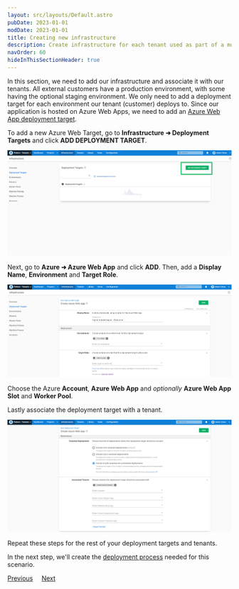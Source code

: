 ```yaml
---
layout: src/layouts/Default.astro
pubDate: 2023-01-01
modDate: 2023-01-01
title: Creating new infrastructure
description: Create infrastructure for each tenant used as part of a multi-tenant SaaS setup in Octopus Deploy.
navOrder: 60
hideInThisSectionHeader: true
---
```


In this section, we need to add our infrastructure and associate it with our tenants. All external customers have a production environment, with some having the optional staging environment.   We only need to add a deployment target for each environment our tenant (customer) deploys to. Since our application is hosted on Azure Web Apps, we need to add an [Azure Web App deployment target](/docs/infrastructure/deployment-targets/azure/web-app-targets).

To add a new Azure Web Target, go to **Infrastructure ➜ Deployment Targets** and click **ADD DEPLOYMENT TARGET**.

![](/docs/tenants/guides/multi-tenant-saas-application/images/creating-new-deployment-target.png "width=500")

Next, go to **Azure ➜ Azure Web App** and click **ADD**. Then, add a **Display Name**, **Environment** and **Target Role**.

![](/docs/tenants/guides/multi-tenant-saas-application/images/adding-new-deployment-target-details-1.png "width=500")

Choose the Azure **Account**, **Azure Web App** and *optionally* **Azure Web App Slot** and **Worker Pool**.

Lastly associate the deployment target with a tenant.

![](/docs/tenants/guides/multi-tenant-saas-application/images/adding-deployment-target-details-tenant.png "width=500")

Repeat these steps for the rest of your deployment targets and tenants.

In the next step, we'll create the [deployment process](/docs/tenants/guides/multi-tenant-saas-application/creating-project-deployment-process) needed for this scenario.

<span><a class="button btn-secondary" href="/docs/tenants/guides/multi-tenant-saas-application/creating-project-template-variables">Previous</a></span>&nbsp;&nbsp;&nbsp;&nbsp;&nbsp;<span><a class="button btn-success" href="/docs/tenants/guides/multi-tenant-saas-application/creating-project-deployment-process">Next</a></span>